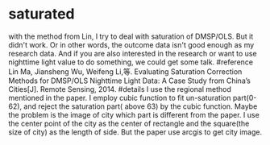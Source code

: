 # saturated
with the method from Lin, I try to deal with saturation of DMSP/OLS. But it didn't work. Or in other words, the outcome data isn't good enough  as my research data.  And if you are also interested in the research or want to use nighttime light value to do something, we could get some talk.
#reference 
Lin Ma, Jiansheng Wu, Weifeng Li,等. Evaluating Saturation Correction Methods for DMSP/OLS Nighttime Light Data: A Case Study from China’s Cities[J]. Remote Sensing, 2014.
#details 
I use the regional method mentioned in the paper. I employ cubic function to fit un-saturation part(0-62), and reject the saturation part( above 63) by the cubic function. Maybe the problem is the image of city which part is different from the paper. I use the center point of the city as the center of rectangle and the square(the size of city) as the length of side. But the paper use arcgis to get city image.
